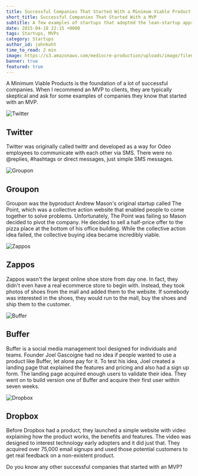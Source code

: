 ```yaml
---
title: Successful Companies That Started With a Minimum Viable Product
short_title: Successful Companies That Started With a MVP
subtitle: A few examples of startups that adopted the lean-startup approach with an MVP.
date: 2015-04-18 22:15 +0000
tags: Startups, MVPs
category: Startups
author_id: johnkoht
time_to_read: 2 min
image: https://s3.amazonaws.com/mediocre-production/uploads/image/filename/16/TWITTER-LOGO1-AZ1.jpg
banner: true
featured: true
---
```


A Minimum Viable Products is the foundation of a lot of successful companies. When I recommend an MVP to clients, they are typically skeptical and ask for some examples of companies they know that started with an MVP.

![Twitter](https://s3.amazonaws.com/mediocre-production/uploads/image/filename/16/large_TWITTER-LOGO1-AZ1.jpg)

## Twitter
Twitter was originally called twittr and developed as a way for Odeo employees to communicate with each other via SMS. There were no @replies, #hashtags or direct messages, just simple SMS messages.

![Groupon](https://s3.amazonaws.com/mediocre-production/uploads/image/filename/14/large_earns_groupon-e1419910028315.jpg)

## Groupon
Groupon was the byproduct Andrew Mason's original startup called The Point, which was a collective action website that enabled people to come together to solve problems. Unfortunately, The Point was failing so Mason decided to pivot the company. He decided to sell a half-price offer to the pizza place at the bottom of his office building. While the collective action idea failed, the collective buying idea became incredibly viable. 

![Zappos](https://s3.amazonaws.com/mediocre-production/uploads/image/filename/17/large_zappos2.jpg)

## Zappos
Zappos wasn't the largest online shoe store from day one. In fact, they didn't even have a real ecommerce store to begin with. Instead, they took photos of shoes from the mall and added them to the website. If somebody was interested in the shoes, they would run to the mall, buy the shoes and ship them to the customer.

![Buffer](http://f.cl.ly/items/450y3g301G2C12191g1I/Buffer-MVP-2.png)

## Buffer
Buffer is a social media management tool designed for individuals and teams. Founder Joel Gascoigne had no idea if people wanted to use a product like Buffer, let alone pay for it. To test his idea, Joel created a landing page that explained the features and pricing and also had a sign up form. The landing page acquired enough users to validate their idea. They went on to build version one of Buffer and acquire their first user within seven weeks.

![Dropbox](https://s3.amazonaws.com/mediocre-production/uploads/image/filename/15/Dropbox-Pro-Logo.png)

## Dropbox
Before Dropbox had a product, they launched a simple website with video explaining how the product works, the benefits and features. The video was designed to interest technology early adopters and it did just that. They acquired over 75,000 email signups and used those potential customers to get real feedback on a non-existent product.

Do you know any other successful companies that started with an MVP?







